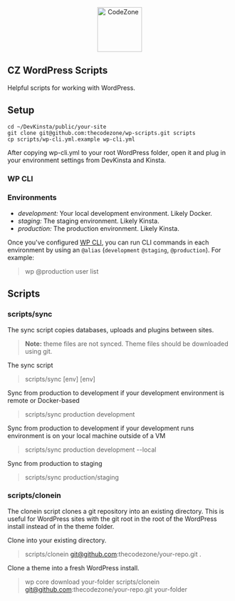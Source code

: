 
<p align="center">
  <a href="https://codezone.io/">
    <img alt="CodeZone" src="https://prismic-io.s3.amazonaws.com/codezone/5f2169a6-d854-478d-b0d4-93e8b18d0bb7_cz-lines-orange-dark.svg" height="100">
  </a>
</p>


CZ WordPress Scripts
--------------------

Helpful scripts for working with WordPress. 

## Setup

```
cd ~/DevKinsta/public/your-site
git clone git@github.com:thecodezone/wp-scripts.git scripts
cp scripts/wp-cli.yml.example wp-cli.yml
```

After copying wp-cli.yml to your root WordPress folder, open it and plug in your environment settings from DevKinsta and Kinsta. 

### WP CLI

### Environments

- *development:* Your local development environment. Likely Docker. 
- *staging:* The staging environment. Likely Kinsta. 
- *production:* The production environment. Likely Kinsta. 

Once you've configured [WP CLI](https://developer.wordpress.org/cli/commands/), you can run CLI commands in each environment by using an `@alias` (`development` `@staging`, `@production`). For example:

> wp @production user list 

## Scripts

### scripts/sync

The sync script copies databases, uploads and plugins between sites. 

> **Note:** theme files are not synced. Theme files should be downloaded using git.

The sync script
> scripts/sync [env] [env]

Sync from production to development if your development environment is remote or Docker-based
> scripts/sync production development

Sync from production to development if your development runs environment is on your local machine outside of a VM
> scripts/sync production development --local

Sync from production to staging
> scripts/sync production/staging

### scripts/clonein

The clonein script clones a git repository into an existing directory. This is useful for WordPress
sites with the git root in the root of the WordPress install instead of in the theme folder.

Clone into your existing directory. 

> scripts/clonein git@github.com:thecodezone/your-repo.git .

Clone a theme into a fresh WordPress install.

> wp core download your-folder
> scripts/clonein git@github.com:thecodezone/your-repo.git your-folder